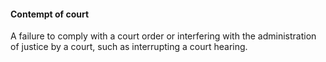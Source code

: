 ####  Contempt of court

A failure to comply with a court order or interfering with the administration
of justice by a court, such as interrupting a court hearing.
